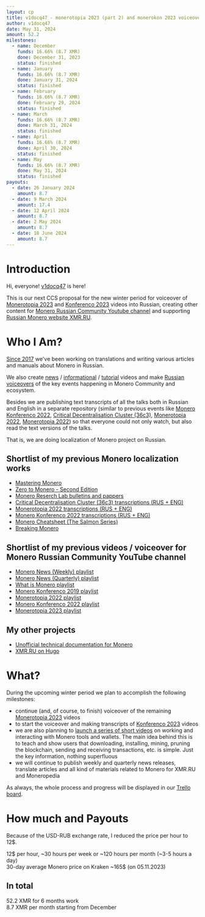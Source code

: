 ```yaml
---
layout: cp
title: v1docq47 - monerotopia 2023 (part 2) and monerokon 2023 voiceovers and working on xmr.ru
author: v1docq47
date: May 31, 2024
amount: 52.2
milestones:
  - name: December
    funds: 16.66% (8.7 XMR)
    done: December 31, 2023
    status: finished
  - name: January
    funds: 16.66% (8.7 XMR)
    done: January 31, 2024
    status: finished
  - name: February
    funds: 16.66% (8.7 XMR)
    done: February 29, 2024
    status: finished
  - name: March
    funds: 16.66% (8.7 XMR)
    done: March 31, 2024
    status: finished
  - name: April
    funds: 16.66% (8.7 XMR)
    done: April 30, 2024
    status: finished
  - name: May
    funds: 16.66% (8.7 XMR)
    done: May 31, 2024
    status: finished
payouts:
  - date: 26 January 2024
    amount: 8.7
  - date: 9 March 2024
    amount: 17.4
  - date: 12 April 2024
    amount: 8.7
  - date: 2 May 2024
    amount: 8.7
  - date: 18 June 2024
    amount: 8.7
---
```


# Introduction

Hi, everyone! [v1docq47](https://t.me/v1docq47) is here!

This is our next CCS proposal for the new winter period for voiceover of [Monerotopia 2023](https://www.youtube.com/watch?v=GcJiaPmldhQ&list=PLfJ_JjSwYaa810CWboNcPX7cY-JYEWo-4) and [Konferenco 2023](https://www.youtube.com/playlist?list=PLsSYUeVwrHBm1m7IaU3JiDVb5EC7cn0KG) videos into Russian, creating other content for [Monero Russian Community Youtube channel](https://www.youtube.com/@MoneroRussianCommunity) and supporting [Russian Monero website XMR.RU](https://xmr.ru/).

# Who I Am?

[Since 2017](https://github.com/pulls?q=is%3Apr+author%3Av1docq47+archived%3Afalse+is%3Aclosed+sort%3Acreated-asc) we've been working on translations and writing various articles and manuals about Monero in Russian.

We also create [news](https://www.youtube.com/watch?v=ixUamqRd3nc&list=PLQyX7h187qnQWtCN6brBXsB9QLEuaJWQO) / [informational](https://www.youtube.com/watch?v=FOsHxWG5jNs&list=PLQyX7h187qnTqq4_-EAnp4HZk9eJpMvZK) / [tutorial](https://www.youtube.com/watch?v=bug2_NvHeNs&list=PLQyX7h187qnTGFHdrdZL7VRxQINEQZ2xJ) videos and make [Russian voiceovers](https://www.youtube.com/watch?v=69Vszlx5PQ0&list=PLQyX7h187qnR3doOALJAmHv1mAVPNzNV9) of the key events happening in Monero Community and ecosystem.

Besides we are publishing text transcripts of all the talks both in Russian and English in a separate repository (similar to previous events like [Monero Konferenco 2022](https://github.com/v1docq47/monerokon-2022-transcriptions), [Critical Decentralisation Cluster (36c3)](https://github.com/v1docq47/monero-cdc-36c3-transcriptions), [Monerotopia 2022](https://github.com/v1docq47/monerotopia-2022-transcriptions), [Monerotopia 2022](https://github.com/v1docq47/monerotopia-2023-transcriptions/tree/main/transcriptions)) so that everyone could not only watch, but also read the text versions of the talks.

That is, we are doing localization of Monero project on Russian.

## Shortlist of my previous Monero localization works

- [Mastering Monero](https://github.com/monerobook/monerobook/pull/81)
- [Zero to Monero - Second Edition](https://github.com/UkoeHB/Monero-RCT-report/pull/9)
- [Monero Reserch Lab bulletins and pappers](https://github.com/v1docq47/monero-research-lab-translations/tree/main/publications/bulletins)
- [Critical Decentralisation Cluster (36c3) transcriptions (RUS + ENG)](https://github.com/v1docq47/monero-cdc-36c3-transcriptions)
- [Monerotopia 2022 transcriptions (RUS + ENG)](https://github.com/v1docq47/monerotopia-2022-transcriptions)
- [Monero Konferenco 2022 transcriptions (RUS + ENG)](https://github.com/v1docq47/monerokon-2022-transcriptions)
- [Monero Cheatsheet (The Salmon Series)](https://www.bybaro.it/Moh3po/)
- [Breaking Monero](https://github.com/monero-ecosystem/outreach-docs/tree/master/monero-outreach-docs/translations/ru/transcriptions/breaking_monero)

## Shortlist of my previous videos / voiceover for Monero Russian Community YouTube channel
- [Monero News (Weekly) playlist](https://www.youtube.com/watch?v=ixUamqRd3nc&list=PLQyX7h187qnQWtCN6brBXsB9QLEuaJWQO)
- [Monero News (Quarterly) playlist](https://www.youtube.com/watch?v=rhWi3a3gZXw&list=PLQyX7h187qnTrEQo1n1_-lxR5tk0qlRKo)
- [What is Monero playlist](https://www.youtube.com/watch?v=FOsHxWG5jNs&list=PLQyX7h187qnTqq4_-EAnp4HZk9eJpMvZK)
- [Monero Konferenco 2019 playlist](https://www.youtube.com/watch?v=56Tr03HzGJ8&list=PLQyX7h187qnSZG_PTYtO57_z_nFOlWWEM)
- [Monerotopia 2022 playlist](https://www.youtube.com/watch?v=c6Zu_sqO0pQ&list=PLQyX7h187qnT3F0H-jkINsNR9jG_-3SUU)
- [Monero Konferenco 2022 playlist](https://www.youtube.com/watch?v=69Vszlx5PQ0&list=PLQyX7h187qnR3doOALJAmHv1mAVPNzNV9)
- [Monerotopia 2023 playlist](https://www.youtube.com/watch?v=DyQ7B2w_KcI&list=PLQyX7h187qnROrs1c_opKzyeNRu30thuD)

## My other projects

- [Unofficial technical documentation for Monero](https://wiki.xmr.ru/)
- [XMR.RU on Hugo](https://github.com/xmr-ru/xmr_ru)

# What?

During the upcoming winter period we plan to accomplish the following milestones:
 
- continue (and, of course, to finish) voiceover of the remaining [Monerotopia 2023](https://trello.com/c/uygCrD2N/4-monerotopia-2023-on-russian-voiceover) videos
- to start the voiceover and making transcripts of [Konferenco 2023](https://trello.com/c/97JWtmIb/5-konferenco-2023-on-russian-voiceover) videos
- we are also planning to [launch a series of short videos](https://trello.com/c/B8mYhqH4/6-monero-tutorials-shorts) on working and interacting with Monero tools and wallets. The main idea behind this is to teach and show users that downloading, installing, mining, pruning the blockchain, sending and receiving transactions, etc. is simple. Just the key information, nothing superfluous
- we will continue to publish weekly and quarterly news releases, translate articles and all kind of materials related to Monero for XMR.RU and Moneropedia
 
As always, the whole process and progress will be displayed in our [Trello board](https://trello.com/b/UoHdgHLb/december-2023-may-2024).

# How much and Payouts

Because of the USD-RUB exchange rate, I reduced the price per hour to 12$.

12$ per hour, \~30 hours per week or \~120 hours per month (\~3-5 hours а day)  
30-day average Monero price on Kraken \~165$ (on 05.11.2023)

## In total

52.2 XMR for 6 months work  
8.7 XMR per month starting from December
